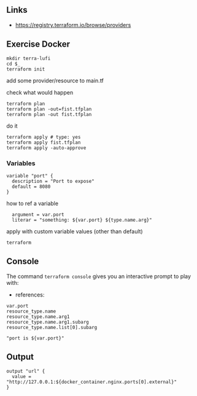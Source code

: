 ## Links

- https://registry.terraform.io/browse/providers

## Exercise Docker

```
mkdir terra-lufi
cd $_
terraform init
```

add some provider/resource to main.tf

check what would happen
```
terraform plan
terraform plan -out=fist.tfplan
terraform plan -out fist.tfplan
```

do it
```
terraform apply # type: yes
terraform apply fist.tfplan
terraform apply -auto-approve
```

### Variables

```
variable "port" {
  description = "Port to expose"
  default = 8080
}
```

how to ref a variable

```
  argument = var.port
  literar = "something: ${var.port} ${type.name.arg}"
```


apply with custom variable values (other than default)
```
terraform
```

## Console

The command `terraform console` gives you an interactive prompt to play with:
- references:
```
var.port
resource_type.name
resource_type.name.arg1
resource_type.name.arg1.subarg
resource_type.name.list[0].subarg

"port is ${var.port}"
```

## Output

```
output "url" {
  value = "http://127.0.0.1:${docker_container.nginx.ports[0].external}"
}
```